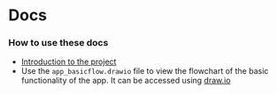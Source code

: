 # Docs

### How to use these docs

- [Introduction to the project](https://docs.google.com/document/d/1TBl_Pds_JU2UFR_fyCjlZQiM5wKqv5OcmoT6L9TeoY4/edit?usp=sharing)
- Use the ```app_basicflow.drawio``` file to view the flowchart of the basic functionality of the app. It can be accessed using [draw.io](https://www.draw.io)
